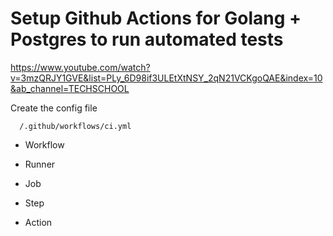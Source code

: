 # Setup Github Actions for Golang + Postgres to run automated tests

https://www.youtube.com/watch?v=3mzQRJY1GVE&list=PLy_6D98if3ULEtXtNSY_2qN21VCKgoQAE&index=10&ab_channel=TECHSCHOOL


Create the config file
```
  /.github/workflows/ci.yml
```

- Workflow


- Runner


- Job


- Step


- Action



